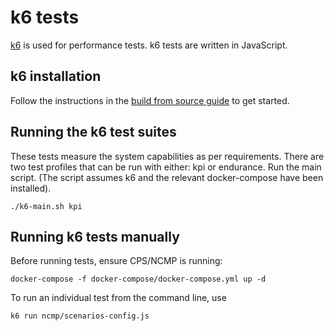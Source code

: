 # k6 tests

[k6](https://k6.io/) is used for performance tests.
k6 tests are written in JavaScript.

## k6 installation
Follow the instructions in the [build from source guide](https://github.com/mostafa/xk6-kafka) to get started.

## Running the k6 test suites
These tests measure the system capabilities as per requirements.
There are two test profiles that can be run with either: kpi or endurance.
Run the main script.
(The script assumes k6 and the relevant docker-compose have been installed).
```shell
./k6-main.sh kpi
```

## Running k6 tests manually
Before running tests, ensure CPS/NCMP is running:
```shell
docker-compose -f docker-compose/docker-compose.yml up -d
```

To run an individual test from the command line, use
```shell
k6 run ncmp/scenarios-config.js
```
